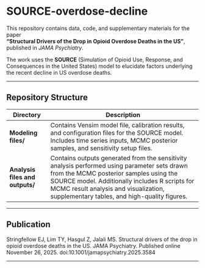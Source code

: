 # SOURCE-overdose-decline

This repository contains data, code, and supplementary materials for the paper  
**“Structural Drivers of the Drop in Opioid Overdose Deaths in the US”**, published in *JAMA Psychiatry*.

The work uses the **SOURCE** (Simulation of Opioid Use, Response, and Consequences in the United States) model to elucidate factors underlying the recent decline in US overdose deaths.

---

## Repository Structure

| Directory | Description |
|------------|--------------|
| **Modeling files/** | Contains Vensim model file, calibration results, and configuration files for the SOURCE model. Includes time series inputs, MCMC posterior samples, and sensitivity setup files. |
| **Analysis files and outputs/** | Contains outputs generated from the sensitivity analysis performed using parameter sets drawn from the MCMC posterior samples using the SOURCE model. Additionally includes R scripts for MCMC result analysis and visualization, supplementary tables, and high-quality figures. |

---

## Publication

Stringfellow EJ, Lim TY, Hasgul Z, Jalali MS. Structural drivers of the drop in opioid overdose 
deaths in the US. JAMA Psychiatry. Published online November 26, 2025. 
doi:10.1001/jamapsychiatry.2025.3584 

---
